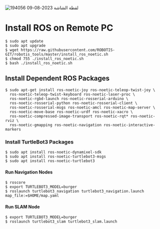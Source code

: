 
![لقطة الشاشة 2023-08-09 194056](https://github.com/Argwoan/robat/assets/138804055/989e95a2-1697-4696-9050-81e60dac5d1e)


# Install ROS on Remote PC
```
$ sudo apt update
$ sudo apt upgrade
$ wget https://raw.githubusercontent.com/ROBOTIS-GIT/robotis_tools/master/install_ros_noetic.sh
$ chmod 755 ./install_ros_noetic.sh 
$ bash ./install_ros_noetic.sh
```
## Install Dependent ROS Packages
```
$ sudo apt-get install ros-noetic-joy ros-noetic-teleop-twist-joy \
  ros-noetic-teleop-twist-keyboard ros-noetic-laser-proc \
  ros-noetic-rgbd-launch ros-noetic-rosserial-arduino \
  ros-noetic-rosserial-python ros-noetic-rosserial-client \
  ros-noetic-rosserial-msgs ros-noetic-amcl ros-noetic-map-server \
  ros-noetic-move-base ros-noetic-urdf ros-noetic-xacro \
  ros-noetic-compressed-image-transport ros-noetic-rqt* ros-noetic-rviz \
  ros-noetic-gmapping ros-noetic-navigation ros-noetic-interactive-markers
```
### Install TurtleBot3 Packages
```
$ sudo apt install ros-noetic-dynamixel-sdk
$ sudo apt install ros-noetic-turtlebot3-msgs
$ sudo apt install ros-noetic-turtlebot3
```
#### Run Navigation Nodes
```
$ roscore
$ export TURTLEBOT3_MODEL=burger
$ roslaunch turtlebot3_navigation turtlebot3_navigation.launch map_file:=$HOME/map.yaml
```
#### Run SLAM Node
```
$ export TURTLEBOT3_MODEL=burger
$ roslaunch turtlebot3_slam turtlebot3_slam.launch
```
